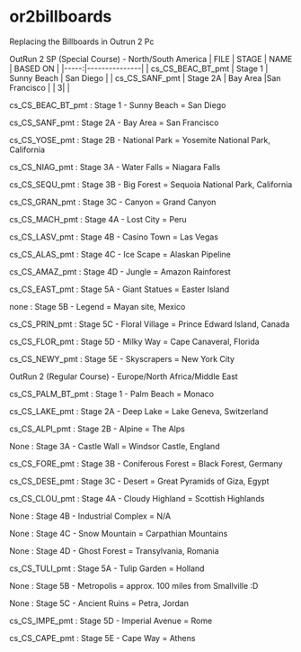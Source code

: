 # or2billboards
Replacing the Billboards in Outrun 2 Pc


OutRun 2 SP (Special Course) - North/South America
| FILE | STAGE         | NAME | BASED ON |
|-----:|---------------|
| cs_CS_BEAC_BT_pmt  | Stage 1  | Sunny Beach  | San Diego     |
|     cs_CS_SANF_pmt | Stage 2A | Bay Area     |San Francisco  |
|     3|               |






cs_CS_BEAC_BT_pmt : Stage 1 - Sunny Beach = San Diego

cs_CS_SANF_pmt    : Stage 2A - Bay Area = San Francisco

cs_CS_YOSE_pmt    : Stage 2B - National Park = Yosemite National Park, California

cs_CS_NIAG_pmt    : Stage 3A - Water Falls = Niagara Falls

cs_CS_SEQU_pmt    : Stage 3B - Big Forest = Sequoia National Park, California

cs_CS_GRAN_pmt    : Stage 3C - Canyon = Grand Canyon

cs_CS_MACH_pmt    : Stage 4A - Lost City = Peru

cs_CS_LASV_pmt    : Stage 4B - Casino Town = Las Vegas

cs_CS_ALAS_pmt    : Stage 4C - Ice Scape = Alaskan Pipeline

cs_CS_AMAZ_pmt    : Stage 4D - Jungle = Amazon Rainforest

cs_CS_EAST_pmt    : Stage 5A - Giant Statues = Easter Island

none              : Stage 5B - Legend = Mayan site, Mexico

cs_CS_PRIN_pmt    : Stage 5C - Floral Village = Prince Edward Island, Canada

cs_CS_FLOR_pmt    : Stage 5D - Milky Way = Cape Canaveral, Florida

cs_CS_NEWY_pmt    : Stage 5E - Skyscrapers = New York City


OutRun 2 (Regular Course) - Europe/North Africa/Middle East

cs_CS_PALM_BT_pmt : Stage 1 - Palm Beach = Monaco

cs_CS_LAKE_pmt    : Stage 2A - Deep Lake = Lake Geneva, Switzerland

cs_CS_ALPI_pmt    : Stage 2B - Alpine = The Alps

None              : Stage 3A - Castle Wall = Windsor Castle, England

cs_CS_FORE_pmt    : Stage 3B - Coniferous Forest = Black Forest, Germany

cs_CS_DESE_pmt    : Stage 3C - Desert = Great Pyramids of Giza, Egypt

cs_CS_CLOU_pmt    : Stage 4A - Cloudy Highland = Scottish Highlands

None              : Stage 4B - Industrial Complex = N/A

None              : Stage 4C - Snow Mountain = Carpathian Mountains

None              : Stage 4D - Ghost Forest = Transylvania, Romania

cs_CS_TULI_pmt    : Stage 5A - Tulip Garden = Holland

None              : Stage 5B - Metropolis = approx. 100 miles from Smallville :D

None              : Stage 5C - Ancient Ruins = Petra, Jordan

cs_CS_IMPE_pmt    : Stage 5D - Imperial Avenue = Rome

cs_CS_CAPE_pmt    : Stage 5E - Cape Way = Athens

